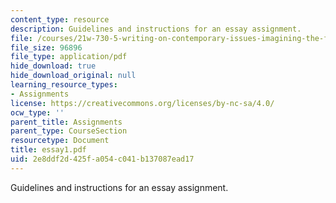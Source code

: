 ```yaml
---
content_type: resource
description: Guidelines and instructions for an essay assignment.
file: /courses/21w-730-5-writing-on-contemporary-issues-imagining-the-future-fall-2007/2e8ddf2d425fa054c041b137087ead17_essay1.pdf
file_size: 96896
file_type: application/pdf
hide_download: true
hide_download_original: null
learning_resource_types:
- Assignments
license: https://creativecommons.org/licenses/by-nc-sa/4.0/
ocw_type: ''
parent_title: Assignments
parent_type: CourseSection
resourcetype: Document
title: essay1.pdf
uid: 2e8ddf2d-425f-a054-c041-b137087ead17
---
```

Guidelines and instructions for an essay assignment.